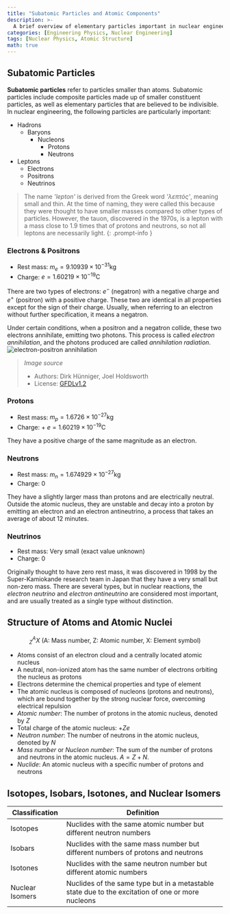 ```yaml
---
title: "Subatomic Particles and Atomic Components"
description: >-
  A brief overview of elementary particles important in nuclear engineering, such as electrons, protons, neutrons, photons, and neutrinos, and an examination of the structure of atoms and atomic nuclei.
categories: [Engineering Physics, Nuclear Engineering]
tags: [Nuclear Physics, Atomic Structure]
math: true
---
```


## Subatomic Particles
**Subatomic particles** refer to particles smaller than atoms. Subatomic particles include composite particles made up of smaller constituent particles, as well as elementary particles that are believed to be indivisible.
In nuclear engineering, the following particles are particularly important:

- Hadrons
  - Baryons
    - Nucleons
      - Protons
      - Neutrons
- Leptons
  - Electrons
  - Positrons
  - Neutrinos

> The name *'lepton'* is derived from the Greek word *'λεπτός'*, meaning small and thin. At the time of naming, they were called this because they were thought to have smaller masses compared to other types of particles. However, the tauon, discovered in the 1970s, is a lepton with a mass close to 1.9 times that of protons and neutrons, so not all leptons are necessarily light.
{: .prompt-info }

### Electrons & Positrons
- Rest mass: $m_e = 9.10939 \times 10^{-31} \text{kg}$
- Charge: $e = 1.60219 \times 10^{-19} \text{C}$

There are two types of electrons: $e^-$ (negatron) with a negative charge and $e^+$ (positron) with a positive charge. These two are identical in all properties except for the sign of their charge. Usually, when referring to an electron without further specification, it means a negatron.

Under certain conditions, when a positron and a negatron collide, these two electrons annihilate, emitting two photons. This process is called *electron annihilation*, and the photons produced are called *annihilation radiation*.  
![electron-positron annihilation](https://upload.wikimedia.org/wikipedia/commons/0/0a/ElectronPositronAnnihilation.svg)
> *Image source*
> - Authors: Dirk Hünniger, Joel Holdsworth
> - License: [GFDLv1.2](https://www.gnu.org/licenses/old-licenses/fdl-1.2.html)

### Protons
- Rest mass: $m_p = 1.6726 \times 10^{-27} \text{kg}$
- Charge: + $e = 1.60219 \times 10^{-19} \text{C}$

They have a positive charge of the same magnitude as an electron.

### Neutrons
- Rest mass: $m_n = 1.674929 \times 10^{-27} \text{kg}$
- Charge: $0$ 

They have a slightly larger mass than protons and are electrically neutral. Outside the atomic nucleus, they are unstable and decay into a proton by emitting an electron and an electron antineutrino, a process that takes an average of about 12 minutes.

### Neutrinos
- Rest mass: Very small (exact value unknown)
- Charge: $0$

Originally thought to have zero rest mass, it was discovered in 1998 by the Super-Kamiokande research team in Japan that they have a very small but non-zero mass. There are several types, but in nuclear reactions, the *electron neutrino* and *electron antineutrino* are considered most important, and are usually treated as a single type without distinction.

## Structure of Atoms and Atomic Nuclei

$$ ^A_Z X \ (\text{A: Mass number, Z: Atomic number, X: Element symbol})$$

- Atoms consist of an electron cloud and a centrally located atomic nucleus
- A neutral, non-ionized atom has the same number of electrons orbiting the nucleus as protons
- Electrons determine the chemical properties and type of element
- The atomic nucleus is composed of nucleons (protons and neutrons), which are bound together by the strong nuclear force, overcoming electrical repulsion
- *Atomic number*: The number of protons in the atomic nucleus, denoted by $Z$
- Total charge of the atomic nucleus: +$Ze$
- *Neutron number*: The number of neutrons in the atomic nucleus, denoted by $N$
- *Mass number* or *Nucleon number*: The sum of the number of protons and neutrons in the atomic nucleus. $A=Z+N.$
- *Nuclide*: An atomic nucleus with a specific number of protons and neutrons

## Isotopes, Isobars, Isotones, and Nuclear Isomers

| Classification | Definition |
| --- | --- |
| Isotopes | Nuclides with the same atomic number but different neutron numbers |
| Isobars | Nuclides with the same mass number but different numbers of protons and neutrons |
| Isotones | Nuclides with the same neutron number but different atomic numbers |
| Nuclear Isomers | Nuclides of the same type but in a metastable state due to the excitation of one or more nucleons |
